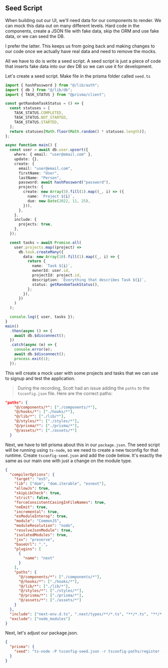 ## Seed Script

When building out our UI, we'll need data for our components to render. We can mock this data out on many different levels. Hard code in the components, create a JSON file with fake data, skip the ORM and use fake data, or we can seed the DB.

I prefer the latter. This keeps us from going back and making changes to our code once we actually have real data and need to remove the mocks.

All we have to do is write a seed script. A seed script is just a piece of code that inserts fake data into our dev DB so we can use it for development.

Let's create a seed script. Make file in the prisma folder called `seed.ts`

```ts
import { hashPassword } from "@/lib/auth";
import { db } from "@/lib/db";
import { TASK_STATUS } from "@prisma/client";

const getRandomTaskStatus = () => {
  const statuses = [
    TASK_STATUS.COMPLETED,
    TASK_STATUS.NOT_STARTED,
    TASK_STATUS.STARTED,
  ];
  return statuses[Math.floor(Math.random() * statuses.length)];
};

async function main() {
  const user = await db.user.upsert({
    where: { email: "user@email.com" },
    update: {},
    create: {
      email: "user@email.com",
      firstName: "User",
      lastName: "Person",
      password: await hashPassword("password"),
      projects: {
        create: new Array(5).fill(1).map((_, i) => ({
          name: `Project ${i}`,
          due: new Date(2022, 11, 25),
        })),
      },
    },
    include: {
      projects: true,
    },
  });

  const tasks = await Promise.all(
    user.projects.map((project) =>
      db.task.createMany({
        data: new Array(10).fill(1).map((_, i) => {
          return {
            name: `Task ${i}`,
            ownerId: user.id,
            projectId: project.id,
            description: `Everything that describes Task ${i}`,
            status: getRandomTaskStatus(),
          };
        }),
      })
    )
  );

  console.log({ user, tasks });
}
main()
  .then(async () => {
    await db.$disconnect();
  })
  .catch(async (e) => {
    console.error(e);
    await db.$disconnect();
    process.exit(1);
  });
```

This will create a mock user with some projects and tasks that we can use to signup and test the application.

> During the recording, Scott had an issue adding the `paths` to the `tsconfig.json` file. Here are the correct paths:

```json
"paths": {
    "@/components/*": ["./components/*"],
    "@/hooks/*": ["./hooks/*"],
    "@/lib/*": ["./lib/*"],
    "@/styles/*": ["./styles/*"],
    "@/prisma/*": ["./prisma/*"],
    "@/assets/*": ["./assets/*"]
  }
```

Next, we have to tell prisma about this in our `package.json`. The seed script will be running using `ts-node`, so we need to create a new tsconfig for that runtime. Create `tsconfig-seed.json` and add the code below. It's exactly the same as our main one with just a change on the module type.

```json
{
  "compilerOptions": {
    "target": "es5",
    "lib": ["dom", "dom.iterable", "esnext"],
    "allowJs": true,
    "skipLibCheck": true,
    "strict": false,
    "forceConsistentCasingInFileNames": true,
    "noEmit": true,
    "incremental": true,
    "esModuleInterop": true,
    "module": "CommonJS",
    "moduleResolution": "node",
    "resolveJsonModule": true,
    "isolatedModules": true,
    "jsx": "preserve",
    "baseUrl": ".",
    "plugins": [
      {
        "name": "next"
      }
    ],
    "paths": {
      "@/components/*": ["./components/*"],
      "@/hooks/*": ["./hooks/*"],
      "@/lib/*": ["./lib/*"],
      "@/styles/*": ["./styles/*"],
      "@/prisma/*": ["./prisma/*"],
      "@/assets/*": ["./assets/*"]
    }
  },
  "include": ["next-env.d.ts", ".next/types/**/*.ts", "**/*.ts", "**/*.tsx"],
  "exclude": ["node_modules"]
}
```

Next, let's adjust our package.json.

```json
{
  "prisma": {
    "seed": "ts-node -P tsconfig-seed.json -r tsconfig-paths/register --transpileOnly prisma/seed.ts"
  }
}
```
